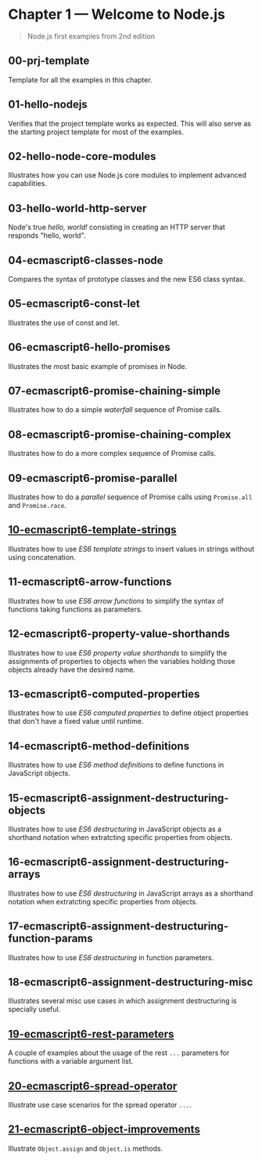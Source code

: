 # Chapter 1 &mdash; Welcome to Node.js
> Node.js first examples from 2nd edition

## 00-prj-template
Template for all the examples in this chapter.

## 01-hello-nodejs
Verifies that the project template works as expected. This will also serve as the starting project template for most of the examples.

## 02-hello-node-core-modules
Illustrates how you can use Node.js core modules to implement advanced capabilities.

## 03-hello-world-http-server
Node's true *hello, world!* consisting in creating an HTTP server that responds "hello, world".

## 04-ecmascript6-classes-node
Compares the syntax of prototype classes and the new ES6 class syntax.

## 05-ecmascript6-const-let
Illustrates the use of const and let.

## 06-ecmascript6-hello-promises
Illustrates the most basic example of promises in Node.

## 07-ecmascript6-promise-chaining-simple
Illustrates how to do a simple *waterfall* sequence of Promise calls.

## 08-ecmascript6-promise-chaining-complex
Illustrates how to do a more complex sequence of Promise calls.

## 09-ecmascript6-promise-parallel
Illustrates how to do a *parallel* sequence of Promise calls using `Promise.all` and `Promise.race`.

## [10-ecmascript6-template-strings](10-ecmascript6-template-strings)
Illustrates how to use *ES6 template strings* to insert values in strings without using concatenation.

## 11-ecmascript6-arrow-functions
Illustrates how to use *ES6 arrow functions* to simplify the syntax of functions taking functions as parameters.

## 12-ecmascript6-property-value-shorthands
Illustrates how to use *ES6 property value shorthands* to simplify the assignments of properties to objects when the variables holding those objects already have the desired name.

## 13-ecmascript6-computed-properties
Illustrates how to use *ES6 computed properties* to define object properties that don't have a fixed value until runtime.

## 14-ecmascript6-method-definitions
Illustrates how to use *ES6 method definitions* to define functions in JavaScript objects.

## 15-ecmascript6-assignment-destructuring-objects
Illustrates how to use *ES6 destructuring* in JavaScript objects as a shorthand notation when extratcting specific properties from objects.

## 16-ecmascript6-assignment-destructuring-arrays
Illustrates how to use *ES6 destructuring* in JavaScript arrays as a shorthand notation when extratcting specific properties from objects.

## 17-ecmascript6-assignment-destructuring-function-params
Illustrates how to use *ES6 destructuring* in function parameters.

## 18-ecmascript6-assignment-destructuring-misc
Illustrates several misc use cases in which assignment destructuring is specially useful.

## [19-ecmascript6-rest-parameters](19-ecmascript6-rest-parameters)
A couple of examples about the usage of the rest `...` parameters for functions with a variable argument list.

## [20-ecmascript6-spread-operator](20-ecmascript6-spread-operator)
Illustrate use case scenarios for the spread operator `...`.

## [21-ecmascript6-object-improvements](21-ecmascript6-object-improvements)
Illustrate `Object.assign` and `Object.is` methods.